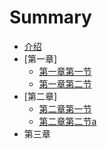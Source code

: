 # Summary

* [介绍](README.md)
* [第一章]
   * [第一章第一节](1/1_1.md)
   * [第一章第二节](1/1_2.md)
* [第二章]
   * [第二章第一节](2/2_1.md)
   * [第二章第二节a](2/2_2.md)
* 第三章

